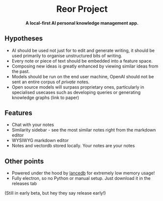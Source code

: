 <h1 align="center"> Reor Project </h1>

<h4 align="center">
   A local-first AI personal knowledge management app.
</h4>

## Hypotheses
- AI should be used not just for to edit and generate writing, it should be used primarily to organise unstructured bits of writing.
- Every note or piece of text should be embedded into a feature space.
- Composing new ideas is greatly enhanced by viewing similar ideas from the past.
- Models should be run on the end user machine, OpenAI should not be sent an entire corpus of _private_ notes.
- Open source models will surpass proprietary ones, particularly in specialised usecases such as developing queries or generating knowledge graphs (link to paper)

## Features
- Chat with your notes
- Similarity sidebar - see the most similar notes right from the markdown editor
- WYSIWYG markdown editor
- Notes and vectordb stored locally. Your notes are your notes


## Other points
- Powered under the hood by [lancedb](https://github.com/lancedb/lancedb) for extremely low memory usage!
- Fully electron, so no Python or manual setup. Just download it in the releases tab


(Still in early beta, but hey they say release early!)
